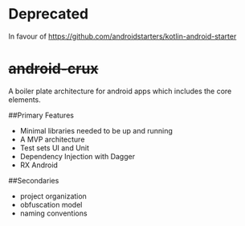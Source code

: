 
 # Deprecated
   
  In favour of https://github.com/androidstarters/kotlin-android-starter


# ~~android-crux~~
A boiler plate architecture for android apps which includes the core elements.


##Primary Features
 
  - Minimal libraries needed to be up and running
  - A MVP architecture
  - Test sets UI and Unit
  - Dependency Injection with Dagger
  - RX Android

##Secondaries
  - project organization
  - obfuscation model
  - naming conventions
